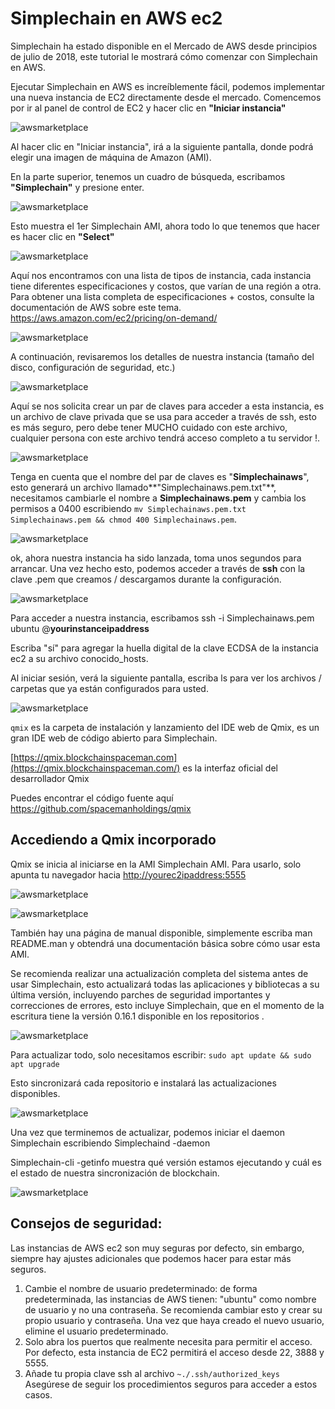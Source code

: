 # Simplechain en AWS ec2

Simplechain ha estado disponible en el Mercado de AWS desde principios de julio de 2018, este tutorial le mostrará cómo comenzar con Simplechain en AWS.

Ejecutar Simplechain en AWS es increíblemente fácil, podemos implementar una nueva instancia de EC2 directamente desde el mercado. Comencemos por ir al panel de control de EC2 y hacer clic en **"Iniciar instancia"**

![awsmarketplace](https://docs.Simplechain.site/en/Simplechain-AWS/aws.jpg)

Al hacer clic en "Iniciar instancia", irá a la siguiente pantalla, donde podrá elegir una imagen de máquina de Amazon (AMI).

En la parte superior, tenemos un cuadro de búsqueda, escribamos **"Simplechain"** y presione enter.

![awsmarketplace](https://docs.Simplechain.site/en/Simplechain-AWS/aws2.jpg)

Esto muestra el 1er Simplechain AMI, ahora todo lo que tenemos que hacer es hacer clic en **"Select"**

![awsmarketplace](https://docs.Simplechain.site/en/Simplechain-AWS/aws3.jpg)

Aquí nos encontramos con una lista de tipos de instancia, cada instancia tiene diferentes especificaciones y costos, que varían de una región a otra. Para obtener una lista completa de especificaciones + costos, consulte la documentación de AWS sobre este tema.  <https://aws.amazon.com/ec2/pricing/on-demand/>

![awsmarketplace](https://docs.Simplechain.site/en/Simplechain-AWS/aws4.jpg)

A continuación, revisaremos los detalles de nuestra instancia (tamaño del disco, configuración de seguridad, etc.)

![awsmarketplace](https://docs.Simplechain.site/en/Simplechain-AWS/aws5.jpg)

Aquí se nos solicita crear un par de claves para acceder a esta instancia, es un archivo de clave privada que se usa para acceder a través de ssh, esto es más seguro, pero debe tener MUCHO cuidado con este archivo, cualquier persona con este archivo tendrá acceso completo a tu servidor !.

![awsmarketplace](https://docs.Simplechain.site/en/Simplechain-AWS/aws6.jpg)

Tenga en cuenta que el nombre del par de claves es "**Simplechainaws**", esto generará un archivo llamado**"Simplechainaws.pem.txt"**, necesitamos cambiarle el nombre a **Simplechainaws.pem** y cambia los permisos a 0400 escribiendo `mv Simplechainaws.pem.txt Simplechainaws.pem && chmod 400 Simplechainaws.pem`.

![awsmarketplace](https://docs.Simplechain.site/en/Simplechain-AWS/aws7.jpg)

ok, ahora nuestra instancia ha sido lanzada, toma unos segundos para arrancar. Una vez hecho esto, podemos acceder a través de **ssh** con la clave .pem que creamos / descargamos durante la configuración.

![awsmarketplace](https://docs.Simplechain.site/en/Simplechain-AWS/aws8.jpg)

Para acceder a nuestra instancia, escribamos ssh -i Simplechainaws.pem ubuntu @**yourinstanceipaddress**

Escriba "sí" para agregar la huella digital de la clave ECDSA de la instancia ec2 a su archivo conocido_hosts.

Al iniciar sesión, verá la siguiente pantalla, escriba ls para ver los archivos / carpetas que ya están configurados para usted.

![awsmarketplace](https://docs.Simplechain.site/en/Simplechain-AWS/term1.jpg)

`qmix` es la carpeta de instalación y lanzamiento del IDE web de Qmix, es un gran IDE web de código abierto para Simplechain.

[https://qmix.blockchainspaceman.com](https://qmix.blockchainspaceman.com/) es la interfaz oficial del desarrollador Qmix

Puedes encontrar el código fuente aquí <https://github.com/spacemanholdings/qmix>

## Accediendo a Qmix incorporado

Qmix se inicia al iniciarse en la AMI Simplechain AMI. Para usarlo, solo apunta tu navegador hacia [http://yourec2ipaddress:5555](http://yourec2ipaddress:5555/)

![awsmarketplace](https://docs.Simplechain.site/en/Simplechain-AWS/qmix.jpg)

![awsmarketplace](https://docs.Simplechain.site/en/Simplechain-AWS/term2.jpg)

También hay una página de manual disponible, simplemente escriba man README.man y obtendrá una documentación básica sobre cómo usar esta AMI.

Se recomienda realizar una actualización completa del sistema antes de usar Simplechain, esto actualizará todas las aplicaciones y bibliotecas a su última versión, incluyendo parches de seguridad importantes y correcciones de errores, esto incluye Simplechain, que en el momento de la escritura tiene la versión 0.16.1 disponible en los repositorios .

![awsmarketplace](https://docs.Simplechain.site/en/Simplechain-AWS/term5.jpg)

Para actualizar todo, solo necesitamos escribir: `sudo apt update && sudo apt upgrade`

Esto sincronizará cada repositorio e instalará las actualizaciones disponibles.

![awsmarketplace](https://docs.Simplechain.site/en/Simplechain-AWS/term4.jpg)

Una vez que terminemos de actualizar, podemos iniciar el daemon Simplechain escribiendo Simplechaind -daemon

Simplechain-cli -getinfo muestra qué versión estamos ejecutando y cuál es el estado de nuestra sincronización de blockchain.

![awsmarketplace](https://docs.Simplechain.site/en/Simplechain-AWS/term3.jpg)

## Consejos de seguridad:

Las instancias de AWS ec2 son muy seguras por defecto, sin embargo, siempre hay ajustes adicionales que podemos hacer para estar más seguros.

1. Cambie el nombre de usuario predeterminado: de forma predeterminada, las instancias de AWS tienen: "ubuntu" como nombre de usuario y no una contraseña. Se recomienda cambiar esto y crear su propio usuario y contraseña. Una vez que haya creado el nuevo usuario, elimine el usuario predeterminado.
2. Solo abra los puertos que realmente necesita para permitir el acceso. Por defecto, esta instancia de EC2 permitirá el acceso desde 22, 3888 y 5555.
3. Añade tu propia clave ssh al archivo `~./.ssh/authorized_keys` Asegúrese de seguir los procedimientos seguros para acceder a estos casos.